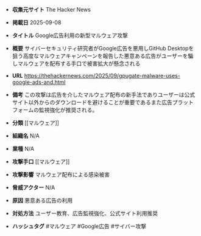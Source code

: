 - **収集元サイト**
The Hacker News

- **掲載日**
2025-09-08

- **タイトル**
Google広告利用の新型マルウェア攻撃

- **概要**
サイバーセキュリティ研究者がGoogle広告を悪用しGitHub Desktopを狙う高度なマルウェアキャンペーンを報告した悪意ある広告がユーザーを騙しマルウェアを配布する手口で被害拡大が懸念される

- **URL**
https://thehackernews.com/2025/09/gpugate-malware-uses-google-ads-and.html

- **備考**
この攻撃は広告を介したマルウェア配布の新手法でありユーザーは公式サイト以外からのダウンロードを避けることが重要であるまた広告プラットフォームの監視強化が推奨される。

- **分類**
[[マルウェア]]

- **組織名**
N/A

- **業種**
N/A

- **攻撃手口**
[[マルウェア]]

- **攻撃影響**
マルウェア配布による感染被害

- **脅威アクター**
N/A

- **原因**
悪意ある広告の利用

- **対処方法**
ユーザー教育、広告監視強化、公式サイト利用推奨

- **ハッシュタグ**
#マルウェア #Google広告 #サイバー攻撃
